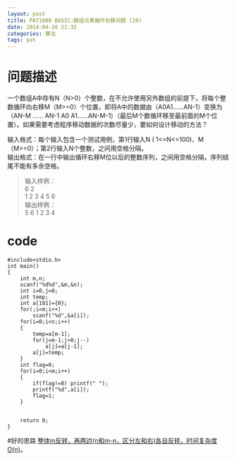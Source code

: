 ```yaml
---
layout: post
title: PAT1008 BASIC:数组元素循环右移问题 (20)
date: 2014-04-26 21:32
categories: 算法
tags: pat
---
```


# 问题描述
一个数组A中存有N（N>0）个整数，在不允许使用另外数组的前提下，将每个整数循环向右移M（M>=0）个位置，即将A中的数据由（A0A1……AN-1）变换为（AN-M …… AN-1 A0 A1……AN-M-1）（最后M个数循环移至最前面的M个位置）。如果需要考虑程序移动数据的次数尽量少，要如何设计移动的方法？

输入格式：每个输入包含一个测试用例，第1行输入N ( 1<=N<=100)、M（M>=0）；第2行输入N个整数，之间用空格分隔。  
输出格式：在一行中输出循环右移M位以后的整数序列，之间用空格分隔，序列结尾不能有多余空格。

>输入样例：  
6 2  
1 2 3 4 5 6  
输出样例：  
5 6 1 2 3 4


# code
```
#include<stdio.h>
int main()
{
	int m,n;
	scanf("%d%d",&m,&n);
	int i=0,j=0;
	int temp;
	int a[101]={0};
	for(;i<m;i++)
		scanf("%d",&a[i]);
	for(i=0;i<n;i++)
	{
		temp=a[m-1];
		for(j=m-1;j>0;j--)
			a[j]=a[j-1];
		a[j]=temp;			
	}
	int flag=0;
	for(i=0;i<m;i++)
	{
		if(flag!=0) printf(" ");
		printf("%d",a[i]);
		flag=1;
	}


	return 0;
}
```

#好的思路
[整体m反转，再两边(n和m-n，区分左和右)各自反转，时间复杂度O(n)](http://blog.csdn.net/ammana_babi/article/details/1660973#comments)。
